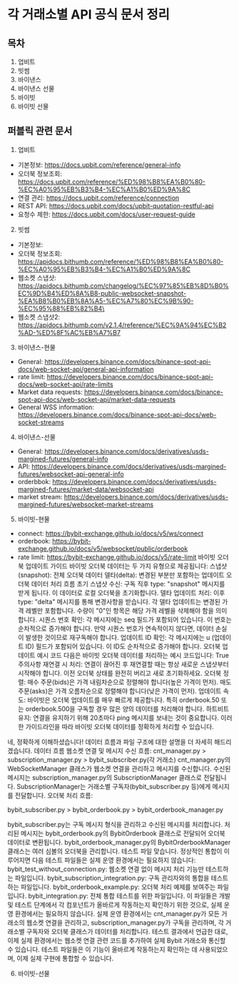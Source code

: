 # 각 거래소별 API 공식 문서 정리

## 목차
1. 업비트
2. 빗썸
3. 바이낸스
4. 바이낸스 선물
5. 바이빗
6. 바이빗 선물


## 퍼블릭 관련 문서

1. 업비트
- 기본정보: https://docs.upbit.com/reference/general-info
- 오더북 정보조회: https://docs.upbit.com/reference/%ED%98%B8%EA%B0%80-%EC%A0%95%EB%B3%B4-%EC%A1%B0%ED%9A%8C
- 연결 관리: https://docs.upbit.com/reference/connection
- REST API: https://docs.upbit.com/docs/upbit-quotation-restful-api
- 요청수 제한: https://docs.upbit.com/docs/user-request-guide

2. 빗썸
- 기본정보: 
- 오더북 정보조회: https://apidocs.bithumb.com/reference/%ED%98%B8%EA%B0%80-%EC%A0%95%EB%B3%B4-%EC%A1%B0%ED%9A%8C
- 웹소켓 스냅샷: https://apidocs.bithumb.com/changelog/%EC%97%85%EB%8D%B0%EC%9D%B4%ED%8A%B8-public-websocket-snapshot-%EA%B8%B0%EB%8A%A5-%EC%A7%80%EC%9B%90-%EC%95%88%EB%82%B4\
- 웹소켓 스냅샷2: https://apidocs.bithumb.com/v2.1.4/reference/%EC%9A%94%EC%B2%AD-%ED%8F%AC%EB%A7%B7

3. 바이낸스-현물
- General: https://developers.binance.com/docs/binance-spot-api-docs/web-socket-api/general-api-information
- rate limit: https://developers.binance.com/docs/binance-spot-api-docs/web-socket-api/rate-limits
- Market data requests: https://developers.binance.com/docs/binance-spot-api-docs/web-socket-api/market-data-requests
- General WSS information: https://developers.binance.com/docs/binance-spot-api-docs/web-socket-streams

4. 바이낸스-선물
- General: https://developers.binance.com/docs/derivatives/usds-margined-futures/general-info
- API: https://developers.binance.com/docs/derivatives/usds-margined-futures/websocket-api-general-info
- orderbbok: https://developers.binance.com/docs/derivatives/usds-margined-futures/market-data/websocket-api
- market stream: https://developers.binance.com/docs/derivatives/usds-margined-futures/websocket-market-streams

5. 바이빗-현물
- connect: https://bybit-exchange.github.io/docs/v5/ws/connect
- orderbook: https://bybit-exchange.github.io/docs/v5/websocket/public/orderbook
- rate limit: https://bybit-exchange.github.io/docs/v5/rate-limit
바이빗 오더북 업데이트 가이드
바이빗 오더북 데이터는 두 가지 유형으로 제공됩니다:
스냅샷(snapshot): 전체 오더북 데이터
델타(delta): 변경된 부분만 포함하는 업데이트
오더북 데이터 처리 흐름
초기 스냅샷 수신:
구독 직후 type: "snapshot" 메시지를 받게 됩니다.
이 데이터로 로컬 오더북을 초기화합니다.
델타 업데이트 처리:
이후 type: "delta" 메시지를 통해 변경사항을 받습니다.
각 델타 업데이트는 변경된 가격 레벨만 포함합니다.
수량이 "0"인 항목은 해당 가격 레벨을 삭제해야 함을 의미합니다.
시퀀스 번호 확인:
각 메시지에는 seq 필드가 포함되어 있습니다.
이 번호는 순차적으로 증가해야 합니다.
만약 시퀀스 번호가 연속적이지 않다면, 데이터 손실이 발생한 것이므로 재구독해야 합니다.
업데이트 ID 확인:
각 메시지에는 u (업데이트 ID) 필드가 포함되어 있습니다.
이 ID도 순차적으로 증가해야 합니다.
오더북 업데이트 예시 코드
다음은 바이빗 오더북 데이터를 처리하는 예시 코드입니다:
True
주의사항
재연결 시 처리:
연결이 끊어진 후 재연결할 때는 항상 새로운 스냅샷부터 시작해야 합니다.
이전 오더북 상태를 완전히 버리고 새로 초기화하세요.
오더북 정렬:
매수 주문(bids)은 가격 내림차순으로 정렬해야 합니다(높은 가격이 먼저).
매도 주문(asks)은 가격 오름차순으로 정렬해야 합니다(낮은 가격이 먼저).
업데이트 속도:
바이빗은 오더북 업데이트를 매우 빠르게 제공합니다.
특히 orderbook.50 또는 orderbook.500을 구독할 경우 많은 양의 데이터를 처리해야 합니다.
하트비트 유지:
연결을 유지하기 위해 20초마다 ping 메시지를 보내는 것이 중요합니다.
이러한 가이드라인을 따라 바이빗 오더북 데이터를 정확하게 처리할 수 있습니다.


네, 정확하게 이해하셨습니다! 데이터 흐름과 파일 구조에 대한 설명을 더 자세히 해드리겠습니다.
데이터 흐름
웹소켓 연결 및 메시지 수신 흐름:
   cnt_manager.py > subscription_manager.py > bybit_subscriber.py(각 거래소)
cnt_manager.py의 WebSocketManager 클래스가 웹소켓 연결을 관리하고 메시지를 수신합니다.
수신된 메시지는 subscription_manager.py의 SubscriptionManager 클래스로 전달됩니다.
SubscriptionManager는 거래소별 구독자(bybit_subscriber.py 등)에게 메시지를 전달합니다.
오더북 처리 흐름:

   bybit_subscriber.py > bybit_orderbook.py > bybit_orderbook_manager.py
   
bybit_subscriber.py는 구독 메시지 형식을 관리하고 수신된 메시지를 처리합니다.
처리된 메시지는 bybit_orderbook.py의 BybitOrderbook 클래스로 전달되어 오더북 데이터로 변환됩니다.
bybit_orderbook_manager.py의 BybitOrderbookManager 클래스는 여러 심볼의 오더북을 관리합니다.
테스트 파일
맞습니다. 정상적인 통합이 이루어지면 다음 테스트 파일들은 실제 운영 환경에서는 필요하지 않습니다:
bybit_test_without_connection.py: 웹소켓 연결 없이 메시지 처리 기능만 테스트하는 파일입니다.
bybit_subscription_integration.py: 구독 관리자와의 통합을 테스트하는 파일입니다.
bybit_orderbook_example.py: 오더북 처리 예제를 보여주는 파일입니다.
bybit_integration.py: 전체 통합 테스트를 위한 파일입니다.
이 파일들은 개발 및 테스트 단계에서 각 컴포넌트가 올바르게 작동하는지 확인하기 위한 것으로, 실제 운영 환경에서는 필요하지 않습니다. 실제 운영 환경에서는 cnt_manager.py가 모든 거래소의 웹소켓 연결을 관리하고, subscription_manager.py가 구독을 관리하며, 각 거래소별 구독자와 오더북 클래스가 데이터를 처리합니다.
테스트 결과에서 언급한 대로, 이제 실제 환경에서는 웹소켓 연결 관련 코드를 추가하여 실제 Bybit 거래소와 통신할 수 있습니다. 테스트 파일들은 이 기능이 올바르게 작동하는지 확인하는 데 사용되었으며, 이제 실제 구현에 통합할 수 있습니다.




6. 바이빗-선물